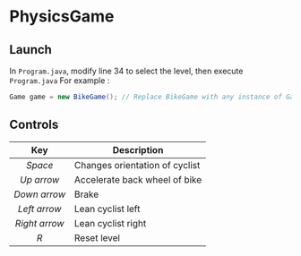 # PhysicsGame

## Launch
In `Program.java`, modify line 34 to select the level, then execute `Program.java`
For example : 
```java
Game game = new BikeGame(); // Replace BikeGame with any instance of Game
```

## Controls
| Key           | Description                    |
| :-----------: | ------------------------------ |
| *Space*       | Changes orientation of cyclist |
| *Up arrow*    | Accelerate back wheel of bike  |
| *Down arrow*  | Brake                          |
| *Left arrow*  | Lean cyclist left              |
| *Right arrow* | Lean cyclist right             |
| *R*           | Reset level                    |